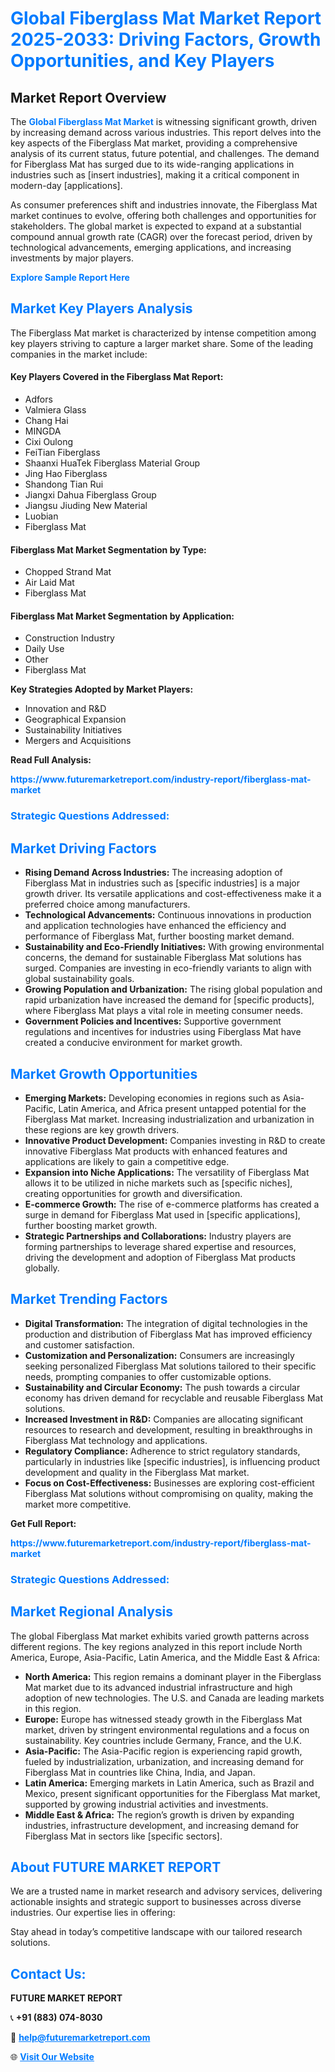 <h1 style="color: #007BFF;">Global Fiberglass Mat Market Report 2025-2033: Driving Factors, Growth Opportunities, and Key Players</h1>

<section id="overview">
<h2>Market Report Overview</h2>
<p>The <a href="https://www.futuremarketreport.com/industry-report/fiberglass-mat-market" style="color: #007BFF; text-decoration: none;"><strong>Global Fiberglass Mat Market</strong></a> is witnessing significant growth, driven by increasing demand across various industries. This report delves into the key aspects of the Fiberglass Mat market, providing a comprehensive analysis of its current status, future potential, and challenges. The demand for Fiberglass Mat has surged due to its wide-ranging applications in industries such as [insert industries], making it a critical component in modern-day [applications].</p>
<p>As consumer preferences shift and industries innovate, the Fiberglass Mat market continues to evolve, offering both challenges and opportunities for stakeholders. The global market is expected to expand at a substantial compound annual growth rate (CAGR) over the forecast period, driven by technological advancements, emerging applications, and increasing investments by major players.</p>
</section>

<section id="overview">
<p><a href="https://www.futuremarketreport.com/request-sample/reportId=98610" style="color: #007BFF; text-decoration: none;"><strong>Explore Sample Report Here</strong></a></p>
</section>

<section id="key-players">
<h2 style="color: #007BFF;">Market Key Players Analysis</h2>
<p>The Fiberglass Mat market is characterized by intense competition among key players striving to capture a larger market share. Some of the leading companies in the market include:</p>
<h4>Key Players Covered in the Fiberglass Mat Report:</h4>
<ul><li>Adfors</li><li>Valmiera Glass</li><li>Chang Hai</li><li>MINGDA</li><li>Cixi Oulong</li><li>FeiTian Fiberglass</li><li>Shaanxi HuaTek Fiberglass Material Group</li><li>Jing Hao Fiberglass</li><li>Shandong Tian Rui</li><li>Jiangxi Dahua Fiberglass Group</li><li>Jiangsu Jiuding New Material</li><li>Luobian</li><li>Fiberglass Mat</li></ul>
<h4>Fiberglass Mat Market Segmentation by Type:</h4>
<ul><li>Chopped Strand Mat</li><li>Air Laid Mat</li><li>Fiberglass Mat</li></ul>

<h4>Fiberglass Mat Market Segmentation by Application:</h4>
<ul><li>Construction Industry</li><li>Daily Use</li><li>Other</li><li>Fiberglass Mat</li></ul>
<p><strong>Key Strategies Adopted by Market Players:</strong></p>
<ul>
<li>Innovation and R&D</li>
<li>Geographical Expansion</li>
<li>Sustainability Initiatives</li>
<li>Mergers and Acquisitions</li>
</ul>
</section>

<section>
<p><strong>Read Full Analysis: </strong></p><a href="https://www.futuremarketreport.com/industry-report/fiberglass-mat-market" style="color: #007BFF; text-decoration: none;"><strong>https://www.futuremarketreport.com/industry-report/fiberglass-mat-market</strong></a>
<h3 style="color: #007BFF;">Strategic Questions Addressed:</h3>
</section>

<section id="driving-factors">
<h2 style="color: #007BFF;">Market Driving Factors</h2>
<ul>
<li><strong>Rising Demand Across Industries:</strong> The increasing adoption of Fiberglass Mat in industries such as [specific industries] is a major growth driver. Its versatile applications and cost-effectiveness make it a preferred choice among manufacturers.</li>
<li><strong>Technological Advancements:</strong> Continuous innovations in production and application technologies have enhanced the efficiency and performance of Fiberglass Mat, further boosting market demand.</li>
<li><strong>Sustainability and Eco-Friendly Initiatives:</strong> With growing environmental concerns, the demand for sustainable Fiberglass Mat solutions has surged. Companies are investing in eco-friendly variants to align with global sustainability goals.</li>
<li><strong>Growing Population and Urbanization:</strong> The rising global population and rapid urbanization have increased the demand for [specific products], where Fiberglass Mat plays a vital role in meeting consumer needs.</li>
<li><strong>Government Policies and Incentives:</strong> Supportive government regulations and incentives for industries using Fiberglass Mat have created a conducive environment for market growth.</li>
</ul>
</section>

<section id="growth-opportunities">
<h2 style="color: #007BFF;">Market Growth Opportunities</h2>
<ul>
<li><strong>Emerging Markets:</strong> Developing economies in regions such as Asia-Pacific, Latin America, and Africa present untapped potential for the Fiberglass Mat market. Increasing industrialization and urbanization in these regions are key growth drivers.</li>
<li><strong>Innovative Product Development:</strong> Companies investing in R&D to create innovative Fiberglass Mat products with enhanced features and applications are likely to gain a competitive edge.</li>
<li><strong>Expansion into Niche Applications:</strong> The versatility of Fiberglass Mat allows it to be utilized in niche markets such as [specific niches], creating opportunities for growth and diversification.</li>
<li><strong>E-commerce Growth:</strong> The rise of e-commerce platforms has created a surge in demand for Fiberglass Mat used in [specific applications], further boosting market growth.</li>
<li><strong>Strategic Partnerships and Collaborations:</strong> Industry players are forming partnerships to leverage shared expertise and resources, driving the development and adoption of Fiberglass Mat products globally.</li>
</ul>
</section>

<section id="trending-factors">
<h2 style="color: #007BFF;">Market Trending Factors</h2>
<ul>
<li><strong>Digital Transformation:</strong> The integration of digital technologies in the production and distribution of Fiberglass Mat has improved efficiency and customer satisfaction.</li>
<li><strong>Customization and Personalization:</strong> Consumers are increasingly seeking personalized Fiberglass Mat solutions tailored to their specific needs, prompting companies to offer customizable options.</li>
<li><strong>Sustainability and Circular Economy:</strong> The push towards a circular economy has driven demand for recyclable and reusable Fiberglass Mat solutions.</li>
<li><strong>Increased Investment in R&D:</strong> Companies are allocating significant resources to research and development, resulting in breakthroughs in Fiberglass Mat technology and applications.</li>
<li><strong>Regulatory Compliance:</strong> Adherence to strict regulatory standards, particularly in industries like [specific industries], is influencing product development and quality in the Fiberglass Mat market.</li>
<li><strong>Focus on Cost-Effectiveness:</strong> Businesses are exploring cost-efficient Fiberglass Mat solutions without compromising on quality, making the market more competitive.</li>
</ul>
</section>

<section>
<p><strong>Get Full Report: </strong></p><a href="https://www.futuremarketreport.com/industry-report/fiberglass-mat-market" style="color: #007BFF; text-decoration: none;"><strong>https://www.futuremarketreport.com/industry-report/fiberglass-mat-market</strong></a>
<h3 style="color: #007BFF;">Strategic Questions Addressed:</h3>
</section>


<section id="regional-analysis">
<h2 style="color: #007BFF;">Market Regional Analysis</h2>
<p>The global Fiberglass Mat market exhibits varied growth patterns across different regions. The key regions analyzed in this report include North America, Europe, Asia-Pacific, Latin America, and the Middle East & Africa:</p>
<ul>
<li><strong>North America:</strong> This region remains a dominant player in the Fiberglass Mat market due to its advanced industrial infrastructure and high adoption of new technologies. The U.S. and Canada are leading markets in this region.</li>
<li><strong>Europe:</strong> Europe has witnessed steady growth in the Fiberglass Mat market, driven by stringent environmental regulations and a focus on sustainability. Key countries include Germany, France, and the U.K.</li>
<li><strong>Asia-Pacific:</strong> The Asia-Pacific region is experiencing rapid growth, fueled by industrialization, urbanization, and increasing demand for Fiberglass Mat in countries like China, India, and Japan.</li>
<li><strong>Latin America:</strong> Emerging markets in Latin America, such as Brazil and Mexico, present significant opportunities for the Fiberglass Mat market, supported by growing industrial activities and investments.</li>
<li><strong>Middle East & Africa:</strong> The region’s growth is driven by expanding industries, infrastructure development, and increasing demand for Fiberglass Mat in sectors like [specific sectors].</li>
</ul>
</section>

<footer>
<h2 style="color: #007BFF;">About FUTURE MARKET REPORT</h2>
<p>We are a trusted name in market research and advisory services, delivering actionable insights and strategic support to businesses across diverse industries. Our expertise lies in offering:</p>

<p>Stay ahead in today’s competitive landscape with our tailored research solutions.</p>

<h2 style="color: #007BFF;">Contact Us:</h2>
<p><strong>FUTURE MARKET REPORT</strong></p>
<p>📞 <strong>+91 (883) 074-8030</strong></p>
<p>📧 <strong><a href="mailto:help@futuremarketreport.com" style="color: #007BFF;">help@futuremarketreport.com</a></strong></p>
<p>🌐 <strong><a href="https://www.futuremarketreport.com/" style="color: #007BFF;">Visit Our Website</a></strong></p>
</footer>